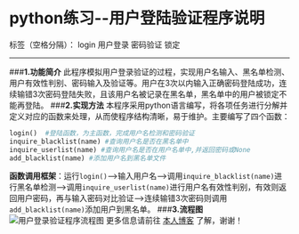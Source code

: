 ﻿# python练习--用户登陆验证程序说明

标签（空格分隔）： login 用户登录 密码验证 锁定

---
###**1.功能简介**
此程序模拟用户登录验证的过程，实现用户名输入、黑名单检测、用户有效性判别、密码输入及验证等。用户在3次以内输入正确密码登陆成功，连续输错3次密码登陆失败，且该用户名被记录在黑名单，黑名单中的用户被锁定不能再登陆。
###**2.实现方法**
本程序采用python语言编写，将各项任务进行分解并定义对应的函数来处理，从而使程序结构清晰，易于维护。主要编写了四个函数：
```python
login()  #登陆函数，为主函数，完成用户名检测和密码验证
inquire_blacklist(name) #查询用户名是否在黑名单中
inquire_userlist(name) #查询用户名是否在用户名单中,并返回密码或None
add_blacklist(name) #添加用户名到黑名单文件
```
**函数调用框架**：运行`login()`-->输入用户名-->调用`inquire_blacklist(name)`进行黑名单检测-->调用`inquire_userlist(name)`进行用户名有效性判别，有效则返回用户密码，再与输入密码对比验证-->连续输错3次密码则调用`add_blacklist(name)`添加用户到黑名单。
###**3.流程图**
![用户登录验证程序流程图](http://images2017.cnblogs.com/blog/726802/201708/726802-20170830223631749-422629623.png)
更多信息请前往 [本人博客](http://www.cnblogs.com/byron-li/p/7455729.html) 了解，谢谢！








